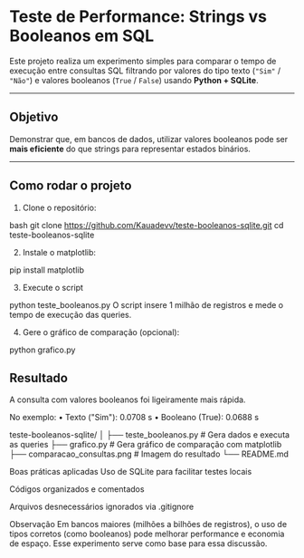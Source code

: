 # Teste de Performance: Strings vs Booleanos em SQL

Este projeto realiza um experimento simples para comparar o tempo de execução entre consultas SQL filtrando por valores do tipo texto (`"Sim"` / `"Não"`) e valores booleanos (`True` / `False`) usando **Python + SQLite**.

---

## Objetivo

Demonstrar que, em bancos de dados, utilizar valores booleanos pode ser **mais eficiente** do que strings para representar estados binários.

---

## Como rodar o projeto

1. Clone o repositório:

bash
git clone https://github.com/Kauadevv/teste-booleanos-sqlite.git
cd teste-booleanos-sqlite


2. Instale o matplotlib:

pip install matplotlib

3. Execute o script

python teste_booleanos.py
O script insere 1 milhão de registros e mede o tempo de execução das queries.

4. Gere o gráfico de comparação (opcional):

python grafico.py

## Resultado
A consulta com valores booleanos foi ligeiramente mais rápida.

No exemplo:
• Texto ("Sim"): 0.0708 s
• Booleano (True): 0.0688 s


teste-booleanos-sqlite/
│
├── teste_booleanos.py        # Gera dados e executa as queries
├── grafico.py                # Gera gráfico de comparação com matplotlib
├── comparacao_consultas.png  # Imagem do resultado
└── README.md

Boas práticas aplicadas
Uso de SQLite para facilitar testes locais

Códigos organizados e comentados

Arquivos desnecessários ignorados via .gitignore

Observação
Em bancos maiores (milhões a bilhões de registros), o uso de tipos corretos (como booleanos) pode melhorar performance
e economia de espaço. Esse experimento serve como base para essa discussão.


